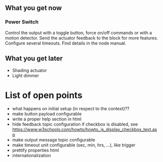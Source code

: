 ## What you get now
### Power Switch
Control the output with a toggle button, force on/off commands or with a motion detector. Send the actuator feedback to the block for more features. Configure several timeouts. Find details in the node manual.

## What you get later
- Shading actuator
- Light dimmer

# List of open points
- what happens on initial setup (in respect to the context)??
- make button payload configurable
- write a proper help section in html
- hide feedback topic configuration if checkbox is disabled, see https://www.w3schools.com/howto/howto_js_display_checkbox_text.asp
- make output message topic configurable
- make timeout unit configurable (sec, min, hrs, ...), like trigger
- prettify properties html
- internationalization
